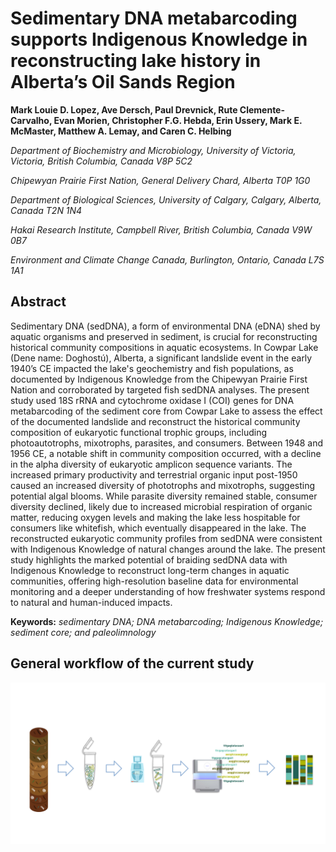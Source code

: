 # Sedimentary DNA metabarcoding supports Indigenous Knowledge in reconstructing lake history in Alberta’s Oil Sands Region

<b> Mark Louie D. Lopez, Ave Dersch, Paul Drevnick, Rute Clemente-Carvalho, Evan Morien, Christopher F.G. Hebda, Erin Ussery, Mark E. McMaster, Matthew A. Lemay, and Caren C. Helbing </b>

<i>
Department of Biochemistry and Microbiology, University of Victoria, Victoria, British Columbia, Canada V8P 5C2
  
Chipewyan Prairie First Nation, General Delivery Chard, Alberta T0P 1G0

Department of Biological Sciences, University of Calgary, Calgary, Alberta, Canada T2N 1N4

Hakai Research Institute, Campbell River, British Columbia, Canada V9W 0B7

Environment and Climate Change Canada, Burlington, Ontario, Canada L7S 1A1

</i>

## Abstract

Sedimentary DNA (sedDNA), a form of environmental DNA (eDNA) shed by aquatic organisms and preserved in sediment, is crucial for reconstructing historical community compositions in aquatic ecosystems. In Cowpar Lake (Dene name: Doghostú), Alberta, a significant landslide event in the early 1940’s CE impacted the lake's geochemistry and fish populations, as documented by Indigenous Knowledge from the Chipewyan Prairie First Nation and corroborated by targeted fish sedDNA analyses. The present study used 18S rRNA and cytochrome oxidase I (COI) genes for DNA metabarcoding of the sediment core from Cowpar Lake to assess the effect of the documented landslide and reconstruct the historical community composition of eukaryotic functional trophic groups, including photoautotrophs, mixotrophs, parasites, and consumers. Between 1948 and 1956 CE, a notable shift in community composition occurred, with a decline in the alpha diversity of eukaryotic amplicon sequence variants. The increased primary productivity and terrestrial organic input post-1950 caused an increased diversity of phototrophs and mixotrophs, suggesting potential algal blooms. While parasite diversity remained stable, consumer diversity declined, likely due to increased microbial respiration of organic matter, reducing oxygen levels and making the lake less hospitable for consumers like whitefish, which eventually disappeared in the lake. The reconstructed eukaryotic community profiles from sedDNA were consistent with Indigenous Knowledge of natural changes around the lake. The present study highlights the marked potential of braiding sedDNA data with Indigenous Knowledge to reconstruct long-term changes in aquatic communities, offering high-resolution baseline data for environmental monitoring and a deeper understanding of how freshwater systems respond to natural and human-induced impacts.

<b>Keywords:</b> <i> sedimentary DNA; DNA metabarcoding; Indigenous Knowledge; sediment core; and paleolimnology </i>

## General workflow of the current study

<p align="center">
<img src="https://github.com/mldlopez/Cowpar_sedDNA_metabarcoding/blob/main/Cowpar_sedDNA_metabarcoding.png" width="800">
</p>
